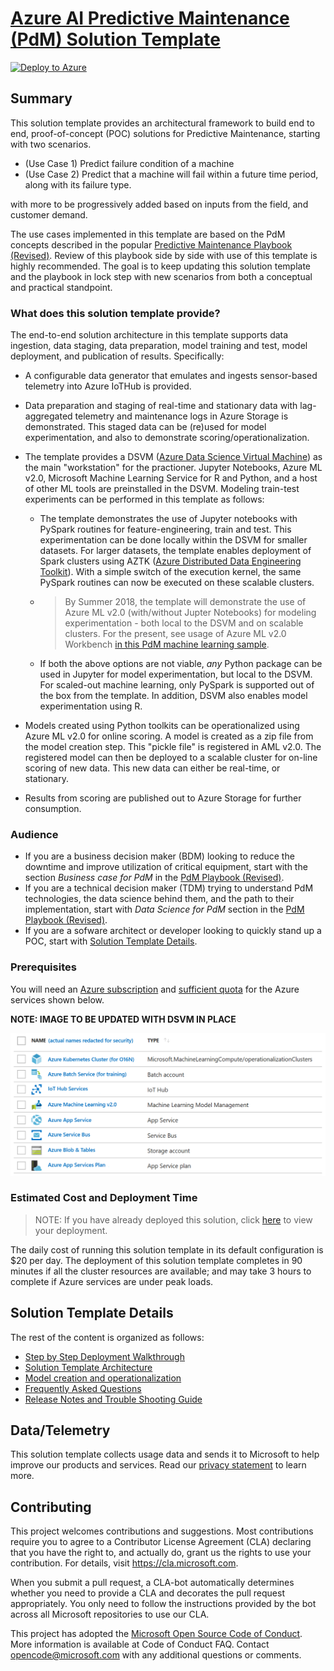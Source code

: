 # [Azure AI Predictive Maintenance (PdM) Solution Template](https://github.com/Azure/AI-PredictiveMaintenance)

[![Deploy to Azure](https://raw.githubusercontent.com/Azure/Azure-CortanaIntelligence-SolutionAuthoringWorkspace/master/docs/images/DeployToAzure.PNG)](https://quickstart.azure.ai/Deployments/new/ai-predictivemaintenance)

## Summary
This solution template provides an architectural framework to build end to end, proof-of-concept (POC) solutions for Predictive Maintenance, starting with two scenarios.
- (Use Case 1) Predict failure condition of a machine
- (Use Case 2) Predict that a machine will fail within a future time period, along with its failure type.

with more to be progressively added based on inputs from the field, and customer demand.

The use cases implemented in this template are based on the PdM concepts described in the popular [Predictive Maintenance Playbook (Revised)](./docs/cortana-analytics-playbook-predictive-maintenance.md). Review of this playbook side by side with use of this template is highly recommended. The goal is to keep updating this solution template and the playbook in lock step with new scenarios from both a conceptual and practical standpoint.

### What does this solution template provide?
The end-to-end solution architecture in this template supports data ingestion, data staging, data preparation, model training and test, model deployment, and publication of results. Specifically:

- A configurable data generator that emulates and ingests sensor-based telemetry into Azure IoTHub is provided.

- Data preparation and staging of real-time and stationary data with lag-aggregated telemetry and maintenance logs in Azure Storage is demonstrated. This staged data can be (re)used for model experimentation, and also to demonstrate scoring/operationalization.

- The template provides a DSVM ([Azure Data Science Virtual Machine](https://azure.microsoft.com/en-us/services/virtual-machines/data-science-virtual-machines/)) as the main "workstation" for the practioner. Jupyter Notebooks, Azure ML v2.0, Microsoft Machine Learning Service for R and Python, and a host of other ML tools are preinstalled in the DSVM.  Modeling train-test experiments can be performed in this template as follows:
  - The template demonstrates the use of Jupyter notebooks with PySpark routines for feature-engineering, train and test. This experimentation can be done locally within the DSVM for smaller datasets. For larger datasets, the template enables deployment of Spark clusters using AZTK ([Azure Distributed Data Engineering Toolkit](https://github.com/Azure/aztk)). With a simple switch of the execution kernel, the same PySpark routines can now be executed on these scalable clusters.
  - >By Summer 2018, the template will demonstrate the use of Azure ML v2.0 (with/without Jupter Notebooks) for modeling experimentation - both local to the DSVM and on scalable clusters. For the present, see usage of Azure ML v2.0 Workbench [in this PdM machine learning sample](https://github.com/Azure/MachineLearningSamples-PredictiveMaintenance).
  - If both the above options are not viable, _any_ Python package can be used in Jupyter for model experimentation, but local to the DSVM. For scaled-out machine learning, only PySpark is supported out of the box from the template. In addition, DSVM also enables model experimentation using R.

- Models created using Python toolkits can be operationalized using Azure ML v2.0 for online scoring. A model is created as a zip file from the model creation step. This "pickle file" is registered in AML v2.0. The registered model can then be deployed to a scalable cluster for on-line scoring of new data. This new data can either be real-time, or stationary.

- Results from scoring are published out to Azure Storage for further consumption.

### Audience

- If you are a business decision maker (BDM) looking to reduce the downtime and improve utilization of critical equipment, start with the section _Business case for PdM_ in the [PdM Playbook (Revised)](./docs/cortana-analytics-playbook-predictive-maintenance.md).
- If you are a technical decision maker (TDM) trying to understand PdM technologies, the data science behind them, and the path to their implementation, start with _Data Science for PdM_ section in the [PdM Playbook (Revised)](./docs/cortana-analytics-playbook-predictive-maintenance.md).
- If you are a sofware architect or developer looking to quickly stand up a POC, start with [Solution Template Details](#Solution-Template-Details).

### Prerequisites

You will need an [Azure subscription](https://azure.microsoft.com/en-us/pricing/purchase-options/) and [sufficient quota](https://blogs.msdn.microsoft.com/skeeler/2017/01/subscription-usage-and-quotas-in-the-azure-portal/) for the Azure services shown below.

**NOTE: IMAGE TO BE UPDATED WITH DSVM IN PLACE**

![Resources](./docs/img/Resources.png)

### Estimated Cost and Deployment Time

>NOTE: If you have already deployed this solution, click [here](https://start.cortanaintelligence.com/Deployments) to view your deployment.

The daily cost of running this solution template in its default configuration is $20 per day. The deployment of this solution template completes in 90 minutes if all the cluster resources are available; and may take 3 hours to complete if Azure services are under peak loads.

## Solution Template Details
The rest of the content is organized as follows:

- [Step by Step Deployment Walkthrough](https://github.com/Azure/AI-PredictiveMaintenance/blob/master/docs/Deployment-walkthrough.md)
- [Solution Template Architecture](https://github.com/Azure/AI-PredictiveMaintenance/blob/master/docs/Architecture.md)
- [Model creation and operationalization](https://github.com/Azure/AI-PredictiveMaintenance/blob/master/docs/Data-Science.md)
- [Frequently Asked Questions](https://github.com/Azure/AI-PredictiveMaintenance/blob/master/docs/FAQ.md)
- [Release Notes and Trouble Shooting Guide](https://github.com/Azure/AI-PredictiveMaintenance/blob/master/docs/Release-Notes.md)

## Data/Telemetry
This solution template collects usage data and sends it to Microsoft to help improve our products and services. Read our [privacy statement](https://privacy.microsoft.com/en-us/privacystatement) to learn more.

## Contributing
This project welcomes contributions and suggestions. Most contributions require you to agree to a Contributor License Agreement (CLA) declaring that you have the right to, and actually do, grant us the rights to use your contribution. For details, visit https://cla.microsoft.com.

When you submit a pull request, a CLA-bot automatically determines whether you need to provide a CLA and decorates the pull request appropriately. You only need to follow the instructions provided by the bot across all Microsoft repositories to use our CLA.

This project has adopted the [Microsoft Open Source Code of Conduct](https://opensource.microsoft.com/codeofconduct/). More information is available at Code of Conduct FAQ. Contact opencode@microsoft.com with any additional questions or comments.